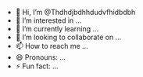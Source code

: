 - 👋 Hi, I’m @Thdhdjbdhhdudvfhidbdbh
- 👀 I’m interested in ...
- 🌱 I’m currently learning ...
- 💞️ I’m looking to collaborate on ...
- 📫 How to reach me ...
- 😄 Pronouns: ...
- ⚡ Fun fact: ...

<!---
Thdhdjbdhhdudvfhidbdbh/Thdhdjbdhhdudvfhidbdbh is a ✨ special ✨ repository because its `README.md` (this file) appears on your GitHub profile.
You can click the Preview link to take a look at your changes.
--->
